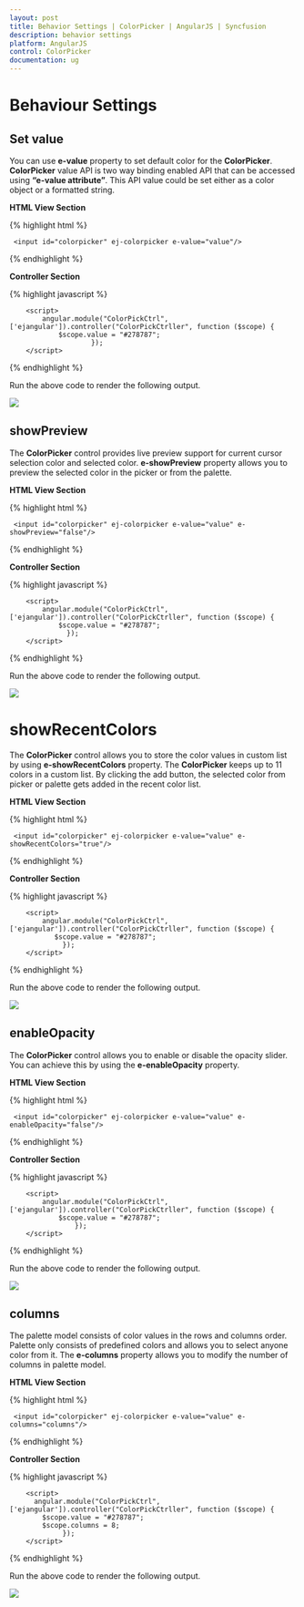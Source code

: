 ```yaml
---
layout: post
title: Behavior Settings | ColorPicker | AngularJS | Syncfusion
description: behavior settings
platform: AngularJS
control: ColorPicker
documentation: ug
---
```


# Behaviour Settings

## Set value

You can use **e-value** property to set default color for the **ColorPicker**. **ColorPicker** value API is two way binding enabled API that can be accessed using **“e-value attribute”**. This API value could be set either as a color object or a formatted string.

**HTML View Section**

{% highlight html %}

     <input id="colorpicker" ej-colorpicker e-value="value"/>

{% endhighlight %}


**Controller Section**

{% highlight javascript %}

        <script>
            angular.module("ColorPickCtrl", ['ejangular']).controller("ColorPickCtrller", function ($scope) {
                $scope.value = "#278787";
                        });
        </script>

{% endhighlight %}

Run the above code to render the following output.

![](Behavior-Settings_images/Behavior-Settings_images1.png)

## showPreview

The **ColorPicker** control provides live preview support for current cursor selection color and selected color. **e-showPreview** property allows you to preview the selected color in the picker or from the palette.

**HTML View Section**

{% highlight html %}

     <input id="colorpicker" ej-colorpicker e-value="value" e-showPreview="false"/>

{% endhighlight %}

**Controller Section**

{% highlight javascript %}

        <script>
            angular.module("ColorPickCtrl", ['ejangular']).controller("ColorPickCtrller", function ($scope) {
                $scope.value = "#278787";
                  });
        </script>

{% endhighlight %}

Run the above code to render the following output.

![](Behavior-Settings_images/Behavior-Settings_images2.png)

# showRecentColors

The **ColorPicker** control allows you to store the color values in custom list by using **e-showRecentColors** property. The **ColorPicker** keeps up to 11 colors in a custom list. By clicking the add button, the selected color from picker or palette gets added in the recent color list.

**HTML View Section**

{% highlight html %}

     <input id="colorpicker" ej-colorpicker e-value="value" e-showRecentColors="true"/>

{% endhighlight %}

**Controller Section**

{% highlight javascript %}

        <script>
            angular.module("ColorPickCtrl", ['ejangular']).controller("ColorPickCtrller", function ($scope) {
               $scope.value = "#278787";
                 });
        </script>

{% endhighlight %}

Run the above code to render the following output.

![](Behavior-Settings_images/Behavior-Settings_images3.png)

## enableOpacity

The **ColorPicker** control allows you to enable or disable the opacity slider. You can achieve this by using the **e-enableOpacity** property.

**HTML View Section**

{% highlight html %}

     <input id="colorpicker" ej-colorpicker e-value="value" e-enableOpacity="false"/>

{% endhighlight %}

**Controller Section**

{% highlight javascript %}

        <script>
            angular.module("ColorPickCtrl", ['ejangular']).controller("ColorPickCtrller", function ($scope) {
                $scope.value = "#278787";
                    });
        </script>

{% endhighlight %}

Run the above code to render the following output.

![](Behavior-Settings_images/Behavior-Settings_images4.png)

## columns

The palette model consists of color values in the rows and columns order. Palette only consists of predefined colors and allows you to select anyone color from it. The **e-columns** property allows you to modify the number of columns in palette model.

**HTML View Section**

{% highlight html %}

     <input id="colorpicker" ej-colorpicker e-value="value" e-columns="columns"/>

{% endhighlight %}

**Controller Section**

{% highlight javascript %}

        <script>
          angular.module("ColorPickCtrl", ['ejangular']).controller("ColorPickCtrller", function ($scope) {
            $scope.value = "#278787";
            $scope.columns = 8;
                 });
        </script>

{% endhighlight %}

Run the above code to render the following output.

![](Behavior-Settings_images/Behavior-Settings_images5.png)